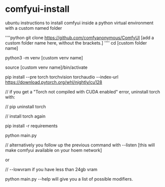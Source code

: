 # comfyui-install

ubuntu instructions to install comfyui inside a python virtual environment with a custom named folder

''''python
git clone https://github.com/comfyanonymous/ComfyUI [add a custom folder name here, without the brackets.]
''''
cd [custom folder name]

python3 -m venv [custom venv name]

source [custom venv name]/bin/activate

pip install --pre torch torchvision torchaudio --index-url https://download.pytorch.org/whl/nightly/cu128

// if you get a "Torch not compiled with CUDA enabled" error, uninstall torch with:

// pip uninstall torch

// install torch again

pip install -r requirements

python main.py

// alternatively you follow up the previous command with --listen [this will make comfyui available on your hoem network]

or

// --lowvram if you have less than 24gb vram

python main.py --help will give you a list of possible modifiers.
